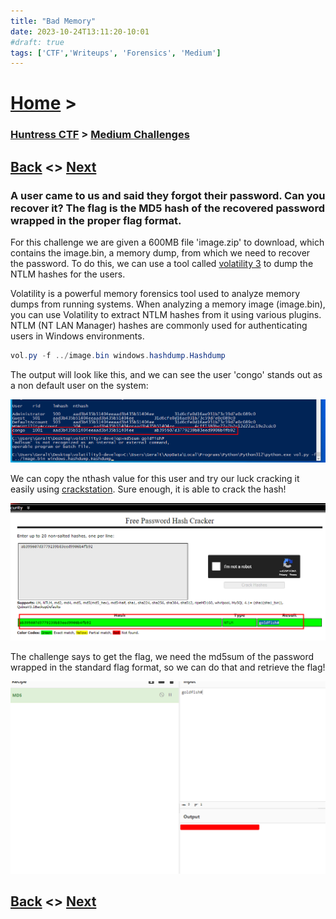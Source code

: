 ```yaml
---
title: "Bad Memory"
date: 2023-10-24T13:11:20-10:01
#draft: true
tags: ['CTF','Writeups', 'Forensics', 'Medium']
---
```

 
# [Home](https://jjolley91.github.io/blog/) >

###  [Huntress CTF](https://jjolley91.github.io/blog/huntress_ctf_2023) >  [Medium Challenges](https://jjolley91.github.io/blog/huntress_ctf_2023/2.medium/)

## [Back](https://jjolley91.github.io/blog/huntress_ctf_2023/batchfuscation)  <> [Next](https://jjolley91.github.io/blog/huntress_ctf_2023/2.medium/mfatigue) 

### A user came to us and said they forgot their password. Can you recover it? The flag is the MD5 hash of the recovered password wrapped in the proper flag format.

For this challenge we are given a 600MB file 'image.zip' to download, which contains the image.bin, a memory dump, from which we need to recover the password. To do this, we can use a tool called [volatility 3](https://github.com/volatilityfoundation/volatility3) to dump the NTLM hashes for the users.  

Volatility is a powerful memory forensics tool used to analyze memory dumps from running systems. When analyzing a memory image (image.bin), you can use Volatility to extract NTLM hashes from it using various plugins. NTLM (NT LAN Manager) hashes are commonly used for authenticating users in Windows environments.

```powershell
vol.py -f ../image.bin windows.hashdump.Hashdump
```
The output will look like this, and we can see the user 'congo' stands out as a non default user on the system:  

![bad_memory3](https://github.com/jjolley91/blog/blob/main/static/Huntress_CTF_2023/bad_memory3.png?raw=true)


We can copy the nthash value for this user and try our luck cracking it easily using [crackstation](https://crackstation.net/). Sure enough, it is able to crack the hash!


![bad_memory1](https://github.com/jjolley91/blog/blob/main/static/Huntress_CTF_2023/bad_memory1.png?raw=true)


The challenge says to get the flag, we need the md5sum of the password wrapped in the standard flag format, so we can do that and retrieve the flag!

![bad_memory2](https://github.com/jjolley91/blog/blob/main/static/Huntress_CTF_2023/bad_memory2.png?raw=true)

## [Back](https://jjolley91.github.io/blog/huntress_ctf_2023/batchfuscation)  <> [Next](https://jjolley91.github.io/blog/huntress_ctf_2023/2.medium/mfatigue) 
